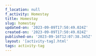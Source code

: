 ```yaml
---
f_location: null
f_activity: Homestay
title: Homestay
slug: homestay
updated-on: '2023-09-09T17:50:49.024Z'
created-on: '2023-09-09T17:50:49.024Z'
published-on: '2023-09-16T12:07:38.345Z'
layout: '[activity-tag].html'
tags: activity-tag
---
```



